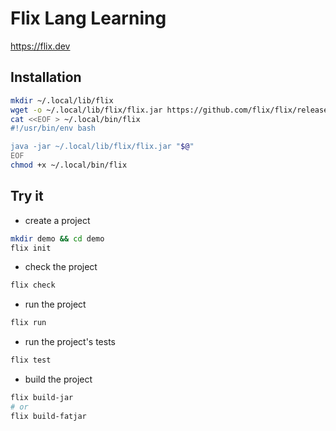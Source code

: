 # Flix Lang Learning

https://flix.dev

## Installation

```sh
mkdir ~/.local/lib/flix 
wget -o ~/.local/lib/flix/flix.jar https://github.com/flix/flix/releases/download/v0.59.0/flix.jar
cat <<EOF > ~/.local/bin/flix
#!/usr/bin/env bash

java -jar ~/.local/lib/flix/flix.jar "$@"
EOF
chmod +x ~/.local/bin/flix
```

## Try it

- create a project
```sh
mkdir demo && cd demo
flix init
```

- check the project
```sh
flix check
```

- run the project
```sh
flix run
```

- run the project's tests
```sh
flix test
```

- build the project
```sh
flix build-jar
# or
flix build-fatjar

```
